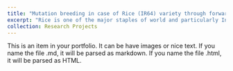 ```yaml
---
title: "Mutation breeding in case of Rice (IR64) variety through forward genetics approach"
excerpt: "Rice is one of the major staples of world and particularly India. The changing climate scenarios had resulted in huge crop losses to farmers, affecting nation as a whole. My research work in JNU primarily focused on creating climate resilient rice (IR64), one of the popular varieties in India, through mutation breeding via forward genetics approach. During my work we identified prospective IR64 lines with desirable phenotypes, that would adapt to dynamic climate scenarios without any loss in yield. Moreover, it requires further NGS (Next gen sequencing) for identification of particular genes responsible for resiliency in IR64 lines. Altogether, on a broad scale the research was pioneering in terms of establishing food security, eliminating hunger and poverty, establishing sustainable development goals.<br/><img src='/images/500x300.png'>"
collection: Research Projects
---
```


This is an item in your portfolio. It can be have images or nice text. If you name the file .md, it will be parsed as markdown. If you name the file .html, it will be parsed as HTML. 
